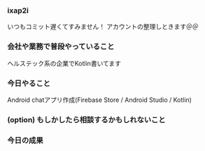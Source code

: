 ### ixap2i
いつもコミット遅くてすみません！
アカウントの整理しときます＠＠

### 会社や業務で普段やっていること
ヘルステック系の企業でKotlin書いてます

### 今日やること
Android chatアプリ作成(Firebase Store / Android Studio / Kotlin)

### (option) もしかしたら相談するかもしれないこと

### 今日の成果
